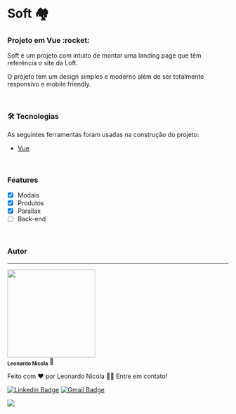# Soft :houses:	

<h3>Projeto em Vue :rocket:	</h3>
<p>Soft é um projeto com intuito de montar uma landing page que têm referência o site da Loft.</p>
<p>O projeto tem um design simples e moderno além de ser totalmente responsivo e mobile friendly.</p><br>


### 🛠 Tecnologias

As seguintes ferramentas foram usadas na construção do projeto:

- [Vue](https://vuejs.org/)
</br>

### Features

- [x] Modais
- [x] Produtos
- [x] Parallax
- [ ] Back-end

</br>

### Autor
---

 <img src="https://avatars.githubusercontent.com/u/85263860?v=4" width="200px;" alt=""/>
 <br />
 <sub><b>Leonardo Nicola</b></sub></a> 🚀


Feito com ❤️ por Leonardo Nicola 👋🏽 Entre em contato!

[![Linkedin Badge](https://img.shields.io/badge/-Leonardo-blue?style=flat-square&logo=Linkedin&logoColor=white&link=https://www.linkedin.com/in/leonardonicola/)](https://www.linkedin.com/in/leonardonicola/) 
[![Gmail Badge](https://img.shields.io/badge/-leonardonicolares@gmail.com-c14438?style=flat-square&logo=Gmail&logoColor=white&link=mailto:leonardonicolares@gmail.com)](mailto:leonardonicolares@gmail.com)

<img src="https://img.shields.io/github/license/schmittzz/soft?style=plastic"/>
